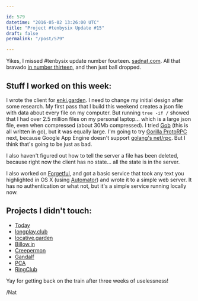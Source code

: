 ```yaml
---

id: 579
datetime: "2016-05-02 13:26:00 UTC"
title: "Project #tenbysix Update #15"
draft: false
permalink: "/post/579"

---
```


Yikes, I missed #tenbysix update number fourteen. [sadnat.com](https://sadnat.com/). All that bravado [in number thirteen](https://writing.natwelch.com/post/576), and then just ball dropped.

## Stuff I worked on this week:

I wrote the client for [enki.garden](https://github.com/icco/enki.garden). I need to change my initial design after some research. My first pass that I build this weekend creates a json file with data about every file on my computer. But running `tree -if /` showed that I had over 2.5 million files on my personal laptop... which is a large json file, even when compressed (about 30Mb compressed). I tried [Gob](https://blog.golang.org/gobs-of-data) (this is all written in go), but it was equally large. I'm going to try [Gorilla ProtoRPC](http://www.gorillatoolkit.org/pkg/rpc/protorpc) next, because Google App Engine doesn't support [golang's net/rpc](https://golang.org/pkg/net/rpc/). But I think that's going to be just as bad.

I also haven't figured out how to tell the server a file has been deleted, because right now the client has no state... all the state is in the server.


I also worked on [Forgetful](https://github.com/icco/forgetful), and got a basic service that took any text you highlighted in OS X (using [Automator](http://thenextweb.com/lifehacks/2011/06/07/how-to-create-mac-os-x-services-with-automator/)) and wrote it to a simple web server. It has no authentication or what not, but it's a simple service running locally now.

## Projects I didn't touch:

 - [Today](https://github.com/icco/today)
 - [longplay.club](https://github.com/icco/longplay.club)
 - [locative.garden](https://github.com/icco/locative.garden)
 - [Billow.in](https://github.com/icco/billowin)
 - [Creepermon](https://github.com/icco/creepermon)
 - [Gandalf](https://github.com/icco/gandalf)
 - [PCA](https://github.com/icco/pca)
 - [RingClub](https://github.com/icco/ringclub)

Yay for getting back on the train after three weeks of uselessness!

/Nat


